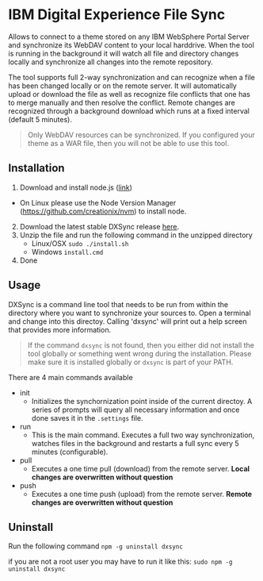 # IBM Digital Experience File Sync
Allows to connect to a theme stored on any IBM WebSphere Portal Server and synchronize its WebDAV content to your local harddrive. When the tool is running in the background it will watch all file and directory changes locally and synchronize all changes into the remote repository.

The tool supports full 2-way synchronization and can recognize when a file has been changed locally or on the remote server. It will automatically upload or download the file as well as recognize file conflicts that one has to merge manually and then resolve the conflict. Remote changes are recognized through a background download which runs at a fixed interval (default 5 minutes).

> Only WebDAV resources can be synchronized. If you configured your theme as a WAR file, then you will not be able to use this tool.

## Installation
1. Download and install node.js ([link](http://nodejs.org/))
 * On Linux please use the Node Version Manager (https://github.com/creationix/nvm) to install node.
2. Download the latest stable DXSync release [here](https://github.com/digexp/dxsync/blob/master/release/DXSyncCLI-1.0.0.zip?raw=true).
3. Unzip the file and run the following command in the unzipped directory
    * Linux/OSX
    `sudo ./install.sh`
    * Windows
    `install.cmd`
4. Done

## Usage
DXSync is a command line tool that needs to be run from within the directory where you want to synchronize your sources to.
Open a terminal and change into this directoy. Calling 'dxsync' will print out a help screen that provides more information.
> If the command `dxsync` is not found, then you either did not install the tool globally or something went wrong during the installation. Please make sure it is installed globally or `dxsync` is part of your PATH.

There are 4 main commands available

 * init
    - Initializes the synchornization point inside of the current directoy. A series of prompts will query all necessary information and once done saves it in the `.settings` file.
 * run
     - This is the main command. Executes a full two way synchronization, watches files in the background and restarts a full sync every 5 minutes (configurable).
 * pull
     - Executes a one time pull (download) from the remote server. **Local changes are overwritten without question**
 * push
     - Executes a one time push (upload) from the remote server. **Remote changes are overwritten without question**

## Uninstall

Run the following command
`npm -g uninstall dxsync`

if you are not a root user you may have to run it like this:
`sudo npm -g uninstall dxsync`

